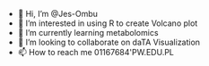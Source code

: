 - 👋 Hi, I’m @Jes-Ombu
- 👀 I’m interested in using R to create Volcano plot
- 🌱 I’m currently learning metabolomics
- 💞️ I’m looking to collaborate on daTA Visualization 
- 📫 How to reach me 01167684'PW.EDU.PL

<!---
Jes-Ombu/Jes-Ombu is a ✨ special ✨ repository because its `README.md` (this file) appears on your GitHub profile.
You can click the Preview link to take a look at your changes.
--->
